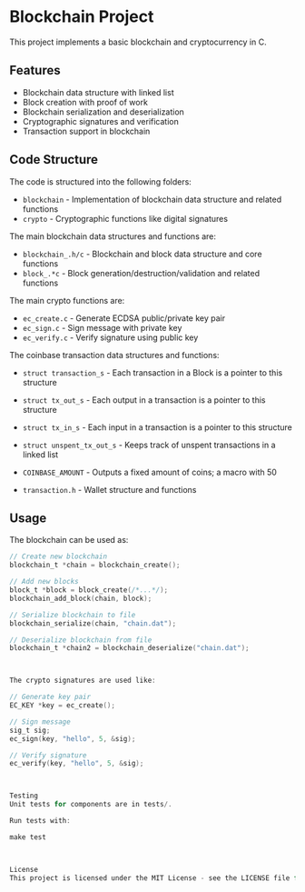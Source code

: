 # Blockchain Project

This project implements a basic blockchain and cryptocurrency in C.

## Features

- Blockchain data structure with linked list
- Block creation with proof of work
- Blockchain serialization and deserialization
- Cryptographic signatures and verification
- Transaction support in blockchain

## Code Structure

The code is structured into the following folders:

- `blockchain` - Implementation of blockchain data structure and related functions
- `crypto` - Cryptographic functions like digital signatures

The main blockchain data structures and functions are:

- `blockchain_.h/c` - Blockchain and block data structure and core functions
- `block_.*c` - Block generation/destruction/validation and related functions

The main crypto functions are:

- `ec_create.c` - Generate ECDSA public/private key pair
- `ec_sign.c` - Sign message with private key
- `ec_verify.c` - Verify signature using public key

The coinbase transaction data structures and functions:

- `struct transaction_s` - Each transaction in a Block is a pointer to this
  structure
- `struct tx_out_s` - Each output in a transaction is a pointer to this
  structure
- `struct tx_in_s` - Each input in a transaction is a pointer to this structure
- `struct unspent_tx_out_s` - Keeps track of unspent transactions in a linked
  list
- `COINBASE_AMOUNT` - Outputs a fixed amount of coins; a macro with 50

- `transaction.h` - Wallet structure and functions

## Usage

The blockchain can be used as:

```c
// Create new blockchain 
blockchain_t *chain = blockchain_create();

// Add new blocks
block_t *block = block_create(/*...*/);
blockchain_add_block(chain, block); 

// Serialize blockchain to file
blockchain_serialize(chain, "chain.dat");

// Deserialize blockchain from file 
blockchain_t *chain2 = blockchain_deserialize("chain.dat");



The crypto signatures are used like:

// Generate key pair
EC_KEY *key = ec_create();

// Sign message
sig_t sig;
ec_sign(key, "hello", 5, &sig); 

// Verify signature
ec_verify(key, "hello", 5, &sig);



Testing
Unit tests for components are in tests/.

Run tests with:

make test



License
This project is licensed under the MIT License - see the LICENSE file for details.

```
